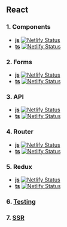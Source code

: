 ## React

### 1. **Components**
- **[js](https://github.com/Ligalaiz/react/tree/react-components)** [![Netlify Status](https://api.netlify.com/api/v1/badges/67b84707-c4b5-4376-9eb8-6727f0f7a3f3/deploy-status)](https://app.netlify.com/sites/react-components-task-by-ligalaiz/deploys)
- **[ts](https://github.com/Ligalaiz/react/tree/react-components-ts)** [![Netlify Status](https://api.netlify.com/api/v1/badges/db6133f5-d9c5-42a8-82a3-a7e642f98beb/deploy-status)](https://app.netlify.com/sites/ligalaiz-react-components-ts-stories/deploys)

### 2. **Forms**
- **[js](https://github.com/Ligalaiz/react/tree/react-forms)** [![Netlify Status](https://api.netlify.com/api/v1/badges/e1f234f8-2e7f-4ffe-9454-8ac681be4390/deploy-status)](https://app.netlify.com/sites/react-forms-by-ligalaiz/deploys)
- **[ts](https://github.com/Ligalaiz/react/tree/react-forms-ts)** [![Netlify Status](https://api.netlify.com/api/v1/badges/f647edab-0c12-44e5-a614-b004a9eb41e1/deploy-status)](https://app.netlify.com/sites/ligalaiz-react-forms-ts/deploys)

### 3. **API**
- **[js](https://github.com/Ligalaiz/react/tree/react-api)** [![Netlify Status](https://api.netlify.com/api/v1/badges/9c5ab60e-f5fd-4d99-84de-d58c9ef89e03/deploy-status)](https://app.netlify.com/sites/react-api-js/deploys)
- **[ts](https://github.com/Ligalaiz/react/tree/react-api-ts)** [![Netlify Status](https://api.netlify.com/api/v1/badges/1aa312c2-982e-4045-9e89-43e85342bf2a/deploy-status)](https://app.netlify.com/sites/react-api-ts-netlify/deploys)

### 4. **Router**
- **[js](https://github.com/Ligalaiz/react/tree/react-router)** [![Netlify Status](https://api.netlify.com/api/v1/badges/1d66f7c8-a02b-4539-9c4e-e9ab5da2de19/deploy-status)](https://app.netlify.com/sites/react-router-js-netlify/deploys)
- **[ts](https://github.com/Ligalaiz/react/tree/react-router-ts)** [![Netlify Status](https://api.netlify.com/api/v1/badges/07d5bddb-de81-4ead-8981-1b628296983c/deploy-status)](https://app.netlify.com/sites/react-router-ts-netlify/deploys)

### 5. **Redux**
- **[js](https://github.com/Ligalaiz/react/tree/react-redux-task)** [![Netlify Status](https://api.netlify.com/api/v1/badges/cf5d063a-1463-4576-8f0e-6ac6d0a280e5/deploy-status)](https://app.netlify.com/sites/react-redux-js-netlify/deploys)
- **[ts](https://github.com/Ligalaiz/react/tree/react-redux-ts)** [![Netlify Status](https://api.netlify.com/api/v1/badges/e80fecef-45f6-40aa-bd2c-4144c50d2e6d/deploy-status)](https://app.netlify.com/sites/react-redux-ts-netlify/deploys)


### 6. **[Testing](https://github.com/Ligalaiz/react/tree/react-testing)**

### 7. **[SSR](https://github.com/Ligalaiz/react/tree/react-ssr)**
